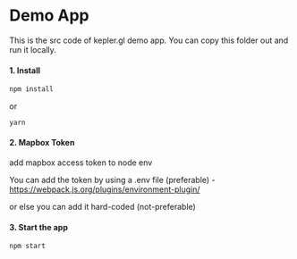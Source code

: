 # Demo App

This is the src code of kepler.gl demo app. You can copy this folder out and run it locally.

#### 1. Install

```sh
npm install
```

or

```sh
yarn
```

#### 2. Mapbox Token

add mapbox access token to node env

You can add the token by using a .env file (preferable) - https://webpack.js.org/plugins/environment-plugin/

or else you can add it hard-coded (not-preferable)

#### 3. Start the app

```sh
npm start
```
